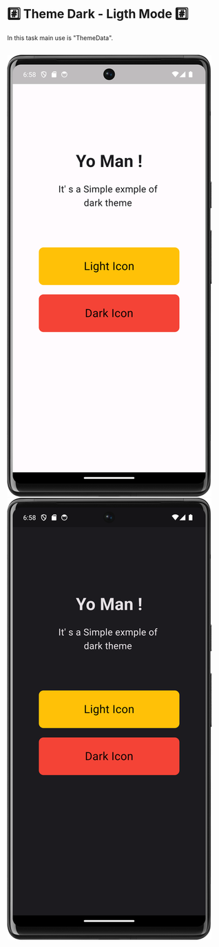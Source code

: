 <h1>#️⃣ Theme Dark - Ligth Mode #️⃣</h1>
<P>
  In this task main use is "ThemeData".<br><br>
</P>
<P>
  <img src="https://github.com/harshdusane2103/Adv_Flutter_Ch_First/blob/master/light.png" height=21%,width=35%>
   <img src="https://github.com/harshdusane2103/Adv_Flutter_Ch_First/blob/master/dark.png" height=21%,width=35%>
</P>

